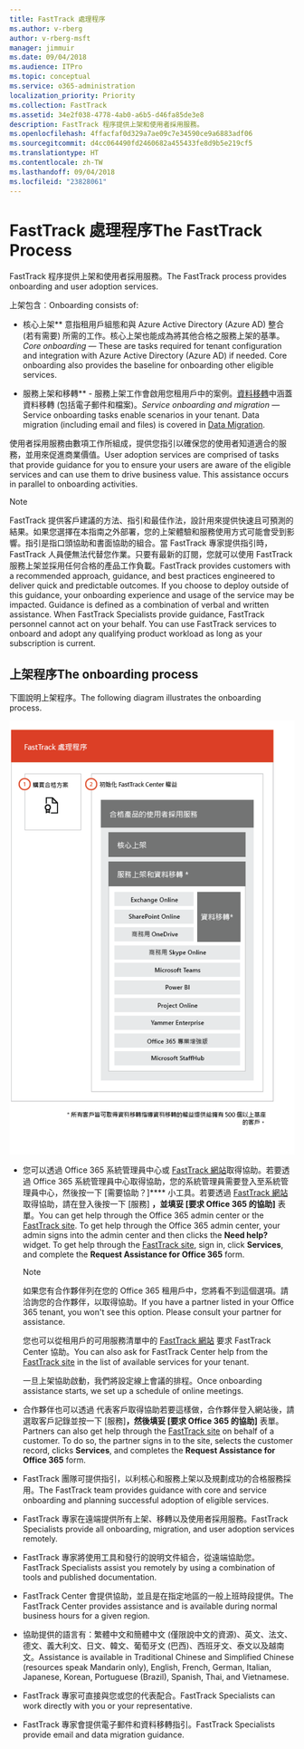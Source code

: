 ```yaml
---
title: FastTrack 處理程序
ms.author: v-rberg
author: v-rberg-msft
manager: jimmuir
ms.date: 09/04/2018
ms.audience: ITPro
ms.topic: conceptual
ms.service: o365-administration
localization_priority: Priority
ms.collection: FastTrack
ms.assetid: 34e2f038-4778-4ab0-a6b5-d46fa85de3e8
description: FastTrack 程序提供上架和使用者採用服務。
ms.openlocfilehash: 4ffacfaf0d329a7ae09c7e34590ce9a6883adf06
ms.sourcegitcommit: d4cc064490fd2460682a455433fe8d9b5e219cf5
ms.translationtype: HT
ms.contentlocale: zh-TW
ms.lasthandoff: 09/04/2018
ms.locfileid: "23828061"
---
```

# <a name="the-fasttrack-process"></a><span data-ttu-id="0bf2c-103">FastTrack 處理程序</span><span class="sxs-lookup"><span data-stu-id="0bf2c-103">The FastTrack Process</span></span>

<span data-ttu-id="0bf2c-104">FastTrack 程序提供上架和使用者採用服務。</span><span class="sxs-lookup"><span data-stu-id="0bf2c-104">The FastTrack process provides onboarding and user adoption services.</span></span> 
  
<span data-ttu-id="0bf2c-105">上架包含︰</span><span class="sxs-lookup"><span data-stu-id="0bf2c-105">Onboarding consists of:</span></span>
  
- <span data-ttu-id="0bf2c-p101">核心上架**  意指租用戶組態和與 Azure Active Directory (Azure AD) 整合 (若有需要) 所需的工作。核心上架也能成為將其他合格之服務上架的基準。</span><span class="sxs-lookup"><span data-stu-id="0bf2c-p101">*Core onboarding* — These are tasks required for tenant configuration and integration with Azure Active Directory (Azure AD) if needed. Core onboarding also provides the baseline for onboarding other eligible services.</span></span> 
    
- <span data-ttu-id="0bf2c-p102">服務上架和移轉** - 服務上架工作會啟用您租用戶中的案例。[資料移轉](data-migration.md)中涵蓋資料移轉 (包括電子郵件和檔案)。</span><span class="sxs-lookup"><span data-stu-id="0bf2c-p102">*Service onboarding and migration* — Service onboarding tasks enable scenarios in your tenant. Data migration (including email and files) is covered in [Data Migration](data-migration.md).</span></span> 
    
<span data-ttu-id="0bf2c-p103">使用者採用服務由數項工作所組成，提供您指引以確保您的使用者知道適合的服務，並用來促進商業價值。</span><span class="sxs-lookup"><span data-stu-id="0bf2c-p103">User adoption services are comprised of tasks that provide guidance for you to ensure your users are aware of the eligible services and can use them to drive business value. This assistance occurs in parallel to onboarding activities.</span></span>
  
> [!NOTE]
> <span data-ttu-id="0bf2c-p104">FastTrack 提供客戶建議的方法、指引和最佳作法，設計用來提供快速且可預測的結果。如果您選擇在本指南之外部署，您的上架體驗和服務使用方式可能會受到影響。指引是指口頭協助和書面協助的組合。當 FastTrack 專家提供指引時，FastTrack 人員便無法代替您作業。只要有最新的訂閱，您就可以使用 FastTrack 服務上架並採用任何合格的產品工作負載。</span><span class="sxs-lookup"><span data-stu-id="0bf2c-p104">FastTrack provides customers with a recommended approach, guidance, and best practices engineered to deliver quick and predictable outcomes. If you choose to deploy outside of this guidance, your onboarding experience and usage of the service may be impacted. Guidance is defined as a combination of verbal and written assistance. When FastTrack Specialists provide guidance, FastTrack personnel cannot act on your behalf. You can use FastTrack services to onboard and adopt any qualifying product workload as long as your subscription is current.</span></span> 
  
## <a name="the-onboarding-process"></a><span data-ttu-id="0bf2c-117">上架程序</span><span class="sxs-lookup"><span data-stu-id="0bf2c-117">The onboarding process</span></span>

<span data-ttu-id="0bf2c-118">下圖說明上架程序。</span><span class="sxs-lookup"><span data-stu-id="0bf2c-118">The following diagram illustrates the onboarding process.</span></span>
  
![使用上架權益的時間表](media/O365-Onboarding-Timeline.png)
  
- <span data-ttu-id="0bf2c-p105">您可以透過 Office 365 系統管理員中心或 [FastTrack 網站](https://go.microsoft.com/fwlink/?linkid=780698)取得協助。若要透過 Office 365 系統管理員中心取得協助，您的系統管理員需要登入至系統管理員中心，然後按一下 [需要協助？]**** 小工具。若要透過 [FastTrack 網站](https://go.microsoft.com/fwlink/?linkid=780698)取得協助，請在登入後按一下 [服務] ****，並填妥 [要求 Office 365 的協助]**** 表單。</span><span class="sxs-lookup"><span data-stu-id="0bf2c-p105">You can get help through the Office 365 admin center or the [FastTrack site](https://go.microsoft.com/fwlink/?linkid=780698). To get help through the Office 365 admin center, your admin signs into the admin center and then clicks the **Need help?** widget. To get help through the [FastTrack site](https://go.microsoft.com/fwlink/?linkid=780698), sign in, click **Services**, and complete the **Request Assistance for Office 365** form.</span></span> 
    
    > [!NOTE]
    >  <span data-ttu-id="0bf2c-p106">如果您有合作夥伴列在您的 Office 365 租用戶中，您將看不到這個選項。請洽詢您的合作夥伴，以取得協助。</span><span class="sxs-lookup"><span data-stu-id="0bf2c-p106">If you have a partner listed in your Office 365 tenant, you won't see this option. Please consult your partner for assistance.</span></span> 
  
    <span data-ttu-id="0bf2c-125">您也可以從租用戶的可用服務清單中的 [FastTrack 網站](https://go.microsoft.com/fwlink/?linkid=780698) 要求 FastTrack Center 協助。</span><span class="sxs-lookup"><span data-stu-id="0bf2c-125">You can also ask for FastTrack Center help from the [FastTrack site](https://go.microsoft.com/fwlink/?linkid=780698) in the list of available services for your tenant.</span></span> 
    
    <span data-ttu-id="0bf2c-126">一旦上架協助啟動，我們將設定線上會議的排程。</span><span class="sxs-lookup"><span data-stu-id="0bf2c-126">Once onboarding assistance starts, we set up a schedule of online meetings.</span></span>
    
- <span data-ttu-id="0bf2c-p107">合作夥伴也可以透過 [](https://go.microsoft.com/fwlink/?linkid=780698)代表客戶取得協助若要這樣做，合作夥伴登入網站後，請選取客戶記錄並按一下 [服務]****，然後填妥 [要求 Office 365 的協助]**** 表單。</span><span class="sxs-lookup"><span data-stu-id="0bf2c-p107">Partners can also get help through the [FastTrack site](https://go.microsoft.com/fwlink/?linkid=780698) on behalf of a customer. To do so, the partner signs in to the site, selects the customer record, clicks **Services**, and completes the **Request Assistance for Office 365** form.</span></span> 
    
- <span data-ttu-id="0bf2c-129">FastTrack 團隊可提供指引，以利核心和服務上架以及規劃成功的合格服務採用。</span><span class="sxs-lookup"><span data-stu-id="0bf2c-129">The FastTrack team provides guidance with core and service onboarding and planning successful adoption of eligible services.</span></span>
    
- <span data-ttu-id="0bf2c-130">FastTrack 專家在遠端提供所有上架、移轉以及使用者採用服務。</span><span class="sxs-lookup"><span data-stu-id="0bf2c-130">FastTrack Specialists provide all onboarding, migration, and user adoption services remotely.</span></span>
    
- <span data-ttu-id="0bf2c-131">FastTrack 專家將使用工具和發行的說明文件組合，從遠端協助您。</span><span class="sxs-lookup"><span data-stu-id="0bf2c-131">FastTrack Specialists assist you remotely by using a combination of tools and published documentation.</span></span>
    
- <span data-ttu-id="0bf2c-132">FastTrack Center 會提供協助，並且是在指定地區的一般上班時段提供。</span><span class="sxs-lookup"><span data-stu-id="0bf2c-132">The FastTrack Center provides assistance and is available during normal business hours for a given region.</span></span>
    
- <span data-ttu-id="0bf2c-133">協助提供的語言有：繁體中文和簡體中文 (僅限說中文的資源)、英文、法文、德文、義大利文、日文、韓文、葡萄牙文 (巴西)、西班牙文、泰文以及越南文。</span><span class="sxs-lookup"><span data-stu-id="0bf2c-133">Assistance is available in Traditional Chinese and Simplified Chinese (resources speak Mandarin only), English, French, German, Italian, Japanese, Korean, Portuguese (Brazil), Spanish, Thai, and Vietnamese.</span></span>
    
-  <span data-ttu-id="0bf2c-134">FastTrack 專家可直接與您或您的代表配合。</span><span class="sxs-lookup"><span data-stu-id="0bf2c-134">FastTrack Specialists can work directly with you or your representative.</span></span> 
    
- <span data-ttu-id="0bf2c-135">FastTrack 專家會提供電子郵件和資料移轉指引。</span><span class="sxs-lookup"><span data-stu-id="0bf2c-135">FastTrack Specialists provide email and data migration guidance.</span></span>
    

  

